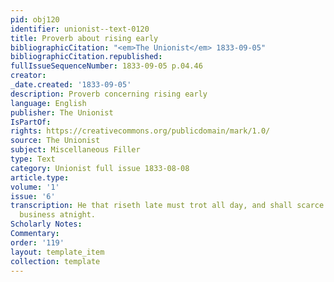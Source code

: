 ```yaml
---
pid: obj120
identifier: unionist--text-0120
title: Proverb about rising early
bibliographicCitation: "<em>The Unionist</em> 1833-09-05"
bibliographicCitation.republished: 
fullIssueSequenceNumber: 1833-09-05 p.04.46
creator: 
_date.created: '1833-09-05'
description: Proverb concerning rising early
language: English
publisher: The Unionist
IsPartOf: 
rights: https://creativecommons.org/publicdomain/mark/1.0/
source: The Unionist
subject: Miscellaneous Filler
type: Text
category: Unionist full issue 1833-08-08
article.type: 
volume: '1'
issue: '6'
transcription: He that riseth late must trot all day, and shall scarce overtake his
  business atnight.
Scholarly Notes: 
Commentary: 
order: '119'
layout: template_item
collection: template
---
```

